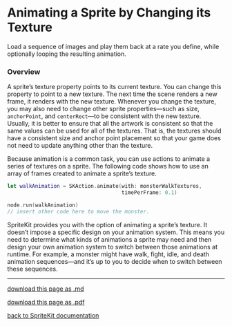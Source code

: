 # Animating a Sprite by Changing its Texture

Load a sequence of images and play them back at a rate you define, while optionally looping the resulting animation.

### Overview

A sprite’s texture property points to its current texture. You can change this property to point to a new texture. The next time the scene renders a new frame, it renders with the new texture. Whenever you change the texture, you may also need to change other sprite properties—such as size, `anchorPoint`, and `centerRect`—to be consistent with the new texture. Usually, it is better to ensure that all the artwork is consistent so that the same values can be used for all of the textures. That is, the textures should have a consistent size and anchor point placement so that your game does not need to update anything other than the texture.

Because animation is a common task, you can use actions to animate a series of textures on a sprite. The following code shows how to use an array of frames created to animate a sprite’s texture.

```swift
let walkAnimation = SKAction.animate(with: monsterWalkTextures,
                                     timePerFrame: 0.1)

node.run(walkAnimation)
// insert other code here to move the monster.
```

SpriteKit provides you with the option of animating a sprite’s texture. It doesn’t impose a specific design on your animation system. This means you need to determine what kinds of animations a sprite may need and then design your own animation system to switch between those animations at runtime. For example, a monster might have walk, fight, idle, and death animation sequences—and it’s up to you to decide when to switch between these sequences.

-----------------------

[download this page as .md](https://raw.githubusercontent.com/retrokid/retrokid.github.io/master/tech_notes/spritekit_documentation/032-skspritenode-creating-a-scene-from-a-file.md)

[download this page as .pdf](https://github.com/retrokid/retrokid.github.io/raw/master/tech_notes/spritekit_documentation/032-skspritenode-creating-a-scene-from-a-file.pdf)

[back to SpriteKit documentation](./spritekit-documentation)
